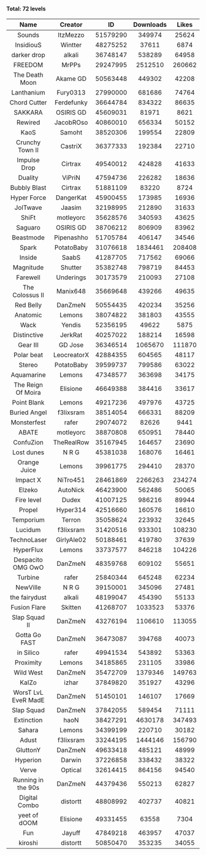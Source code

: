 #### Total: 72 levels

| Name | Creator | ID | Downloads | Likes |
|:---:|:---:|:---:|:---:|:---:|
| Sounds | ItzMezzo | 51579290 | 349974 | 25624
| InsidiouS | Wintter | 48275252 | 37611 | 6874
| darker drop | alkali | 36748147 | 538289 | 64958
| FREEDOM | MrPPs | 29247995 | 2512510 | 260662
| The Death Moon | Akame GD | 50563448 | 449302 | 42208
| Lanthanium | Fury0313 | 27990000 | 681686 | 74764
| Chord Cutter | Ferdefunky | 36644784 | 834322 | 86635
| SAKKARA | OSIRIS GD | 45609031 | 81971 | 8621
| Rewired | JacobROso | 40860010 | 656334 | 50152
| KaoS | Samoht | 38520306 | 199554 | 22809
| Crunchy Town II | CastriX | 36377333 | 192384 | 22710
| Impulse Drop  | Cirtrax | 49540012 | 424828 | 41633
| Duality | ViPriN | 47594736 | 226282 | 18636
| Bubbly Blast | Cirtrax | 51881109 | 83220 | 8724
| Hyper Force | DangerKat | 45900455 | 173985 | 16936
| JolTwave | Jaasim | 32198995 | 212890 | 31633
| ShiFt | motleyorc | 35628576 | 340593 | 43625
| Saguaro | OSIRIS GD | 38706212 | 806909 | 83962
| Beastmode | Pipenashho | 51705784 | 406147 | 34546
| Spark | PotatoBaby | 31076618 | 1834461 | 208408
| Inside | SaabS | 41287705 | 717562 | 69066
| Magnitude | Shutter | 35382748 | 798719 | 84453
| Farewell | Underings | 30173579 | 210093 | 27108
| The Colossus II | Manix648 | 35669648 | 439266 | 49635
| Red Belly | DanZmeN | 50554435 | 420234 | 35256
| Anatomic | Lemons | 38074822 | 381803 | 43555
| Wack | Yendis | 52356195 | 49622 | 5875
| Distinctive | JerkRat | 40257022 | 188214 | 16598
| Gear III | GD Jose | 36346514 | 1065670 | 111870
| Polar beat | LeocreatorX | 42884355 | 604565 | 48117
| Stereo | PotatoBaby | 39599737 | 799586 | 63022
| Aquamarine | Lemons | 47348577 | 363698 | 34175
| The Reign Of Moira | Elisione | 46649388 | 384416 | 33617
| Point Blank | Lemons | 49217236 | 497976 | 43725
| Buried Angel | f3lixsram | 38514054 | 666331 | 88209
| Monsterfest | rafer | 29074072 | 82626 | 9441
| ABATE | motleyorc | 38870808 | 650951 | 78440
| ConfuZion | TheRealRow | 35167945 | 164657 | 23690
| Lost dunes | N R G | 45381038 | 168076 | 16461
| Orange Juice | Lemons | 39961775 | 294410 | 28370
| Impact X | NiTro451 | 28461869 | 2266263 | 234274
| Elzeko | AutoNick | 46423900 | 562486 | 50065
| Fire level | Dudex | 41007125 | 986216 | 89944
| Propel | Hyper314 | 42516660 | 160576 | 16610
| Temporium | Terron | 35058624 | 223932 | 32645
| Lucidum | f3lixsram | 31420516 | 933301 | 108230
| TechnoLaser | GirlyAle02 | 50188461 | 419780 | 37639
| HyperFlux | Lemons | 33737577 | 846218 | 104226
| Despacito OMG OwO | DanZmeN | 48359768 | 609102 | 55651
| Turbine | rafer | 25840344 | 645248 | 62234
| NewVille | N R G | 39150001 | 345096 | 27481
| the fairydust | alkali | 48199047 | 454390 | 55133
| Fusion Flare | Skitten | 41268707 | 1033523 | 53376
| Slap Squad II | DanZmeN | 43276194 | 1106610 | 113055
| Gotta Go FAST | DanZmeN | 36473087 | 394768 | 40073
| in Silico | rafer | 49941534 | 543892 | 53363
| Proximity | Lemons | 34185865 | 231105 | 33986
| Wild West | DanZmeN | 35472709 | 1379346 | 149763
| KaIZo | izhar | 37849820 | 351927 | 43296
| WorsT LvL EveR MadE | DanZmeN | 51450101 | 146107 | 17669
| Slap Squad | DanZmeN | 37842055 | 589454 | 71111
| Extinction | haoN | 38427291 | 4630178 | 347493
| Sahara | Lemons | 34399199 | 220710 | 30182
| Adust | f3lixsram | 33244195 | 1444146 | 156790
| GluttonY | DanZmeN | 49633418 | 485121 | 48999
| Hyperion | Darwin | 37226858 | 338432 | 38322
| Verve | Optical | 32614415 | 864156 | 94540
| Running in the 90s | DanZmeN | 44379436 | 550213 | 62827
| Digital Combo | distortt | 48808992 | 402737 | 40821
| yeet of dOOM | Elisione | 49331455 | 63558 | 7304
| Fun | Jayuff | 47849218 | 463957 | 47037
| kiroshi | distortt | 50850470 | 353235 | 34055
